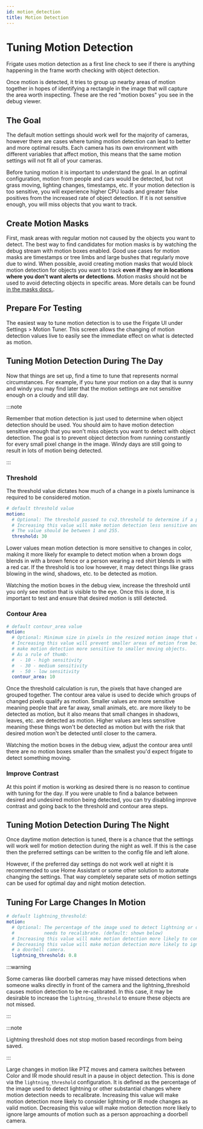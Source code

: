 ```yaml
---
id: motion_detection
title: Motion Detection
---
```


# Tuning Motion Detection

Frigate uses motion detection as a first line check to see if there is anything happening in the frame worth checking with object detection.

Once motion is detected, it tries to group up nearby areas of motion together in hopes of identifying a rectangle in the image that will capture the area worth inspecting. These are the red "motion boxes" you see in the debug viewer.

## The Goal

The default motion settings should work well for the majority of cameras, however there are cases where tuning motion detection can lead to better and more optimal results. Each camera has its own environment with different variables that affect motion, this means that the same motion settings will not fit all of your cameras.

Before tuning motion it is important to understand the goal. In an optimal configuration, motion from people and cars would be detected, but not grass moving, lighting changes, timestamps, etc. If your motion detection is too sensitive, you will experience higher CPU loads and greater false positives from the increased rate of object detection. If it is not sensitive enough, you will miss objects that you want to track.

## Create Motion Masks

First, mask areas with regular motion not caused by the objects you want to detect. The best way to find candidates for motion masks is by watching the debug stream with motion boxes enabled. Good use cases for motion masks are timestamps or tree limbs and large bushes that regularly move due to wind. When possible, avoid creating motion masks that would block motion detection for objects you want to track **even if they are in locations where you don't want alerts or detections**. Motion masks should not be used to avoid detecting objects in specific areas. More details can be found [in the masks docs.](/configuration/masks.md).

## Prepare For Testing

The easiest way to tune motion detection is to use the Frigate UI under Settings > Motion Tuner. This screen allows the changing of motion detection values live to easily see the immediate effect on what is detected as motion.

## Tuning Motion Detection During The Day

Now that things are set up, find a time to tune that represents normal circumstances. For example, if you tune your motion on a day that is sunny and windy you may find later that the motion settings are not sensitive enough on a cloudy and still day.

:::note

Remember that motion detection is just used to determine when object detection should be used. You should aim to have motion detection sensitive enough that you won't miss objects you want to detect with object detection. The goal is to prevent object detection from running constantly for every small pixel change in the image. Windy days are still going to result in lots of motion being detected.

:::

### Threshold

The threshold value dictates how much of a change in a pixels luminance is required to be considered motion.

```yaml
# default threshold value
motion:
  # Optional: The threshold passed to cv2.threshold to determine if a pixel is different enough to be counted as motion. (default: shown below)
  # Increasing this value will make motion detection less sensitive and decreasing it will make motion detection more sensitive.
  # The value should be between 1 and 255.
  threshold: 30
```

Lower values mean motion detection is more sensitive to changes in color, making it more likely for example to detect motion when a brown dogs blends in with a brown fence or a person wearing a red shirt blends in with a red car. If the threshold is too low however, it may detect things like grass blowing in the wind, shadows, etc. to be detected as motion.

Watching the motion boxes in the debug view, increase the threshold until you only see motion that is visible to the eye. Once this is done, it is important to test and ensure that desired motion is still detected.

### Contour Area

```yaml
# default contour_area value
motion:
  # Optional: Minimum size in pixels in the resized motion image that counts as motion (default: shown below)
  # Increasing this value will prevent smaller areas of motion from being detected. Decreasing will
  # make motion detection more sensitive to smaller moving objects.
  # As a rule of thumb:
  #  - 10 - high sensitivity
  #  - 30 - medium sensitivity
  #  - 50 - low sensitivity
  contour_area: 10
```

Once the threshold calculation is run, the pixels that have changed are grouped together. The contour area value is used to decide which groups of changed pixels qualify as motion. Smaller values are more sensitive meaning people that are far away, small animals, etc. are more likely to be detected as motion, but it also means that small changes in shadows, leaves, etc. are detected as motion. Higher values are less sensitive meaning these things won't be detected as motion but with the risk that desired motion won't be detected until closer to the camera.

Watching the motion boxes in the debug view, adjust the contour area until there are no motion boxes smaller than the smallest you'd expect frigate to detect something moving.

### Improve Contrast

At this point if motion is working as desired there is no reason to continue with tuning for the day. If you were unable to find a balance between desired and undesired motion being detected, you can try disabling improve contrast and going back to the threshold and contour area steps.

## Tuning Motion Detection During The Night

Once daytime motion detection is tuned, there is a chance that the settings will work well for motion detection during the night as well. If this is the case then the preferred settings can be written to the config file and left alone.

However, if the preferred day settings do not work well at night it is recommended to use Home Assistant or some other solution to automate changing the settings. That way completely separate sets of motion settings can be used for optimal day and night motion detection.

## Tuning For Large Changes In Motion

```yaml
# default lightning_threshold:
motion:
  # Optional: The percentage of the image used to detect lightning or other substantial changes where motion detection
  #           needs to recalibrate. (default: shown below)
  # Increasing this value will make motion detection more likely to consider lightning or ir mode changes as valid motion.
  # Decreasing this value will make motion detection more likely to ignore large amounts of motion such as a person approaching
  # a doorbell camera.
  lightning_threshold: 0.8
```

:::warning

Some cameras like doorbell cameras may have missed detections when someone walks directly in front of the camera and the lightning_threshold causes motion detection to be re-calibrated. In this case, it may be desirable to increase the `lightning_threshold` to ensure these objects are not missed.

:::

:::note

Lightning threshold does not stop motion based recordings from being saved.

:::

Large changes in motion like PTZ moves and camera switches between Color and IR mode should result in a pause in object detection. This is done via the `lightning_threshold` configuration. It is defined as the percentage of the image used to detect lightning or other substantial changes where motion detection needs to recalibrate. Increasing this value will make motion detection more likely to consider lightning or IR mode changes as valid motion. Decreasing this value will make motion detection more likely to ignore large amounts of motion such as a person approaching a doorbell camera.
